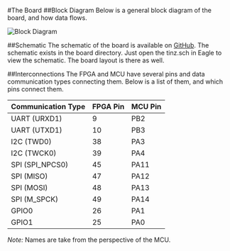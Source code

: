 #The Board
##Block Diagram
Below is a general block diagram of the board, and how data flows.

![Block Diagram](https://raw.githubusercontent.com/boxyoman/tinz/master/block/tinz-block-design.dot.png) 

##Schematic
The schematic of the board is available on 
[GitHub](https://github.com/boxyoman/tinz). The schematic exists in the 
board directory. Just open the tinz.sch in Eagle to view the schematic. The 
board layout is there as well.

##Interconnections
The FPGA and MCU have several pins and data communication types connecting them. 
Below is a list of them, and which pins connect them. 

| Communication Type | FPGA Pin | MCU Pin |
| ------------------ | -------- | ------- |
| UART (URXD1)       | 9        | PB2     |
| UART (UTXD1)       | 10       | PB3     |
| I2C (TWD0)         | 38       | PA3     |
| I2C (TWCK0)        | 39       | PA4     |
| SPI (SPI_NPCS0)    | 45       | PA11    |
| SPI (MISO)         | 47       | PA12    |
| SPI (MOSI)         | 48       | PA13    |
| SPI (M_SPCK)       | 49       | PA14    |
| GPIO0              | 26       | PA1     |
| GPIO1              | 25       | PA0     |

*Note:* Names are take from the perspective of the MCU.
